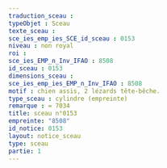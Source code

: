 ```yaml
---
traduction_sceau : 
typeObjet : Sceau
texte_sceau : 
sce_ies_emp_ies_SCE_id_sceau : 0153
niveau : non royal
roi : 
sce_ies_EMP_n_Inv_IFAO : 8508
id_sceau : 0153
dimensions_sceau : 
sce_ies_emp_ies_EMP_n_Inv_IFAO : 8508
motif : chien assis, 2 lézards tête-bêche.
type_sceau : cylindre (empreinte)
remarque : = 7034
title: sceau n°0153
empreinte: "8508"
id_notice: 0153
layout: notice_sceau
type: sceau
partie: 1
---
```

